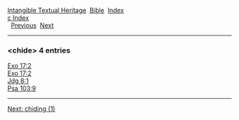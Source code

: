 [Intangible Textual Heritage](../../index)  [Bible](../index) 
[Index](index)   
[c Index](_c_)  
  [Previous](c02125)  [Next](c02127) 

------------------------------------------------------------------------

### &lt;chide&gt; 4 entries

[Exo 17:2](../kjv/exo017.htm#002)  
[Exo 17:2](../kjv/exo017.htm#002)  
[Jdg 8:1](../kjv/jdg008.htm#001)  
[Psa 103:9](../kjv/psa103.htm#009)  

------------------------------------------------------------------------

[Next: chiding (1)](c02127)

